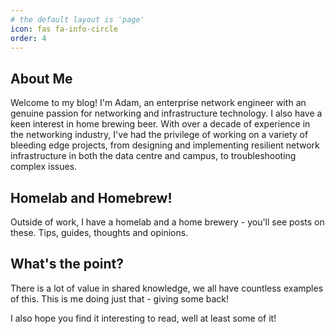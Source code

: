 ```yaml
---
# the default layout is 'page'
icon: fas fa-info-circle
order: 4
---
```




## About Me
Welcome to my blog! I'm Adam, an enterprise network engineer with an genuine passion for networking and infrastructure technology. I also have a keen interest in home brewing beer. With over a decade of experience in the networking industry, I've had the privilege of working on a variety of bleeding edge projects, from designing and implementing resilient network infrastructure in both the data centre and campus, to troubleshooting complex issues.



## Homelab and Homebrew!
Outside of work, I have a homelab and a home brewery - you'll see posts on these. Tips, guides, thoughts and opinions.



## What's the point?
There is a lot of value in shared knowledge, we all have countless examples of this. This is me doing just that - giving some back!

I also hope you find it interesting to read, well at least some of it!




